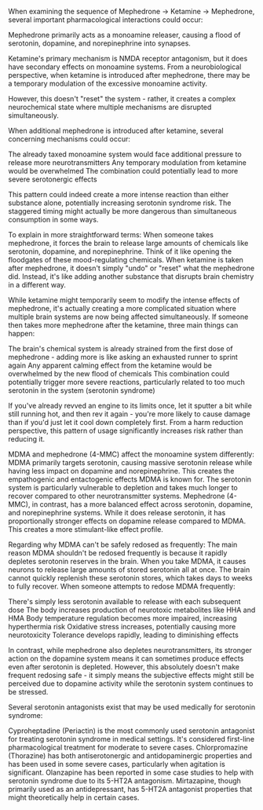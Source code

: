 When examining the sequence of Mephedrone → Ketamine → Mephedrone, several important pharmacological interactions could occur:

Mephedrone primarily acts as a monoamine releaser, causing a flood of serotonin, dopamine, and norepinephrine into synapses. 

Ketamine's primary mechanism is NMDA receptor antagonism, but it does have secondary effects on monoamine systems.
From a neurobiological perspective, when ketamine is introduced after mephedrone, there may be a temporary modulation of the excessive monoamine activity. 

However, this doesn't "reset" the system - rather, it creates a complex neurochemical state where multiple mechanisms are disrupted simultaneously.

When additional mephedrone is introduced after ketamine, several concerning mechanisms could occur:

The already taxed monoamine system would face additional pressure to release more neurotransmitters
Any temporary modulation from ketamine would be overwhelmed
The combination could potentially lead to more severe serotonergic effects

This pattern could indeed create a more intense reaction than either substance alone, potentially increasing serotonin syndrome risk. 
The staggered timing might actually be more dangerous than simultaneous consumption in some ways.

To explain in more straightforward terms:
When someone takes mephedrone, it forces the brain to release large amounts of chemicals like serotonin, dopamine, and norepinephrine. Think of it like opening the floodgates of these mood-regulating chemicals.
When ketamine is taken after mephedrone, it doesn't simply "undo" or "reset" what the mephedrone did. Instead, it's like adding another substance that disrupts brain chemistry in a different way. 

While ketamine might temporarily seem to modify the intense effects of mephedrone, it's actually creating a more complicated situation where multiple brain systems are now being affected simultaneously.
If someone then takes more mephedrone after the ketamine, three main things can happen:

The brain's chemical system is already strained from the first dose of mephedrone - adding more is like asking an exhausted runner to sprint again
Any apparent calming effect from the ketamine would be overwhelmed by the new flood of chemicals
This combination could potentially trigger more severe reactions, particularly related to too much serotonin in the system (serotonin syndrome)

If you've already revved an engine to its limits once, let it sputter a bit while still running hot, and then rev it again - you're more likely to cause damage than if you'd just let it cool down completely first.
From a harm reduction perspective, this pattern of usage significantly increases risk rather than reducing it.

MDMA and mephedrone (4-MMC) affect the monoamine system differently:
MDMA primarily targets serotonin, causing massive serotonin release while having less impact on dopamine and norepinephrine. This creates the empathogenic and entactogenic effects MDMA is known for. The serotonin system is particularly vulnerable to depletion and takes much longer to recover compared to other neurotransmitter systems.
Mephedrone (4-MMC), in contrast, has a more balanced effect across serotonin, dopamine, and norepinephrine systems. While it does release serotonin, it has proportionally stronger effects on dopamine release compared to MDMA. This creates a more stimulant-like effect profile.

Regarding why MDMA can't be safely redosed as frequently:
The main reason MDMA shouldn't be redosed frequently is because it rapidly depletes serotonin reserves in the brain. When you take MDMA, it causes neurons to release large amounts of stored serotonin all at once. The brain cannot quickly replenish these serotonin stores, which takes days to weeks to fully recover.
When someone attempts to redose MDMA frequently:

There's simply less serotonin available to release with each subsequent dose
The body increases production of neurotoxic metabolites like HHA and HMA
Body temperature regulation becomes more impaired, increasing hyperthermia risk
Oxidative stress increases, potentially causing more neurotoxicity
Tolerance develops rapidly, leading to diminishing effects

In contrast, while mephedrone also depletes neurotransmitters, its stronger action on the dopamine system means it can sometimes produce effects even after serotonin is depleted. However, this absolutely doesn't make frequent redosing safe - it simply means the subjective effects might still be perceived due to dopamine activity while the serotonin system continues to be stressed.

Several serotonin antagonists exist that may be used medically for serotonin syndrome:

Cyproheptadine (Periactin) is the most commonly used serotonin antagonist for treating serotonin syndrome in medical settings. It's considered first-line pharmacological treatment for moderate to severe cases.
Chlorpromazine (Thorazine) has both antiserotonergic and antidopaminergic properties and has been used in some severe cases, particularly when agitation is significant.
Olanzapine has been reported in some case studies to help with serotonin syndrome due to its 5-HT2A antagonism.
Mirtazapine, though primarily used as an antidepressant, has 5-HT2A antagonist properties that might theoretically help in certain cases.






